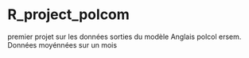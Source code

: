 # R_project_polcom
premier projet sur les données sorties du modèle Anglais polcol ersem. Données moyénnées sur un mois
